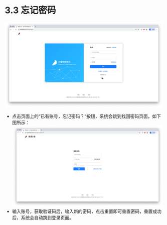 # 3.3 忘记密码
![avatar](../.vuepress/public/images/passLogin.jpg)
* 点击页面上的“已有账号，忘记密码？“按钮，系统会跳到找回密码页面，如下图所示：
![avatar](../.vuepress/public/images/forgetPass.jpg)
* 输入账号，获取验证码后，输入新的密码，点击重置即可重置密码，重置成功后，系统会自动跳到登录页面。

